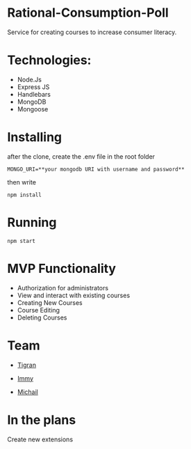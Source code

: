 # Rational-Consumption-Poll
Service for creating courses to increase consumer literacy.

# Technologies:
* Node.Js
* Express JS
* Handlebars
* MongoDB
* Mongoose

# Installing
after the clone, create the .env file in the root folder

`
MONGO_URI=**your mongodb URI with username and password**
`

then write

`
 npm install
 `

# Running
`
npm start
`

# MVP Functionality
* Authorization for administrators
* View and interact with existing courses
* Creating New Courses
* Course Editing
* Deleting Courses

# Team
* [Tigran](https://github.com/Tigran134)

* [Immy](https://github.com/negomi-e)

* [Michail](https://github.com/Michail-Pudov)


# In the plans
Create new extensions

